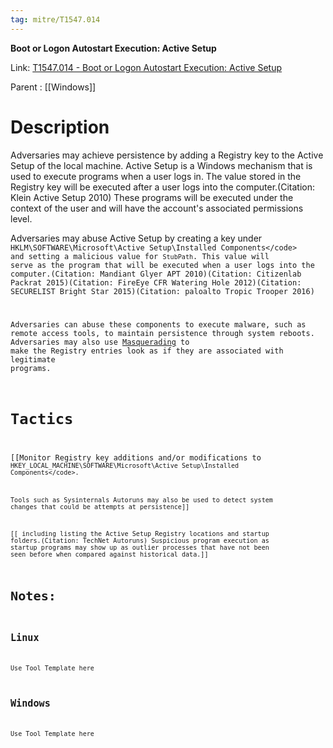 ```yaml
---
tag: mitre/T1547.014
---
```


**Boot or Logon Autostart Execution: Active Setup**

Link: [T1547.014 - Boot or Logon Autostart Execution: Active Setup](https://attack.mitre.org/techniques/T1547/014)

Parent : [[Windows]]


# Description

Adversaries may achieve persistence by adding a Registry key to the Active Setup of the local machine. Active Setup is a Windows mechanism that is used to execute programs when a user logs in. The value stored in the Registry key will be executed after a user logs into the computer.(Citation: Klein Active Setup 2010) These programs will be executed under the context of the user and will have the account's associated permissions level.

Adversaries may abuse Active Setup by creating a key under <code> HKLM\SOFTWARE\Microsoft\Active Setup\Installed Components\</code> and setting a malicious value for <code>StubPath</code>. This value will serve as the program that will be executed when a user logs into the computer.(Citation: Mandiant Glyer APT 2010)(Citation: Citizenlab Packrat 2015)(Citation: FireEye CFR Watering Hole 2012)(Citation: SECURELIST Bright Star 2015)(Citation: paloalto Tropic Trooper 2016)

Adversaries can abuse these components to execute malware, such as remote access tools, to maintain persistence through system reboots. Adversaries may also use [Masquerading](https://attack.mitre.org/techniques/T1036) to make the Registry entries look as if they are associated with legitimate programs.

# Tactics


[[Monitor Registry key additions and/or modifications to <code>HKEY_LOCAL_MACHINE\SOFTWARE\Microsoft\Active Setup\Installed Components\</code>.

Tools such as Sysinternals Autoruns may also be used to detect system changes that could be attempts at persistence]]

[[ including listing the Active Setup Registry locations and startup folders.(Citation: TechNet Autoruns) Suspicious program execution as startup programs may show up as outlier processes that have not been seen before when compared against historical data.]]


# Notes:

## Linux

Use Tool Template here

## Windows

Use Tool Template here